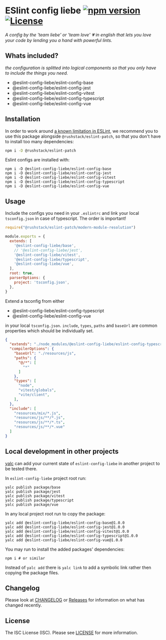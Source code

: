# ESlint config liebe [![npm version](https://badge.fury.io/js/eslint-config-liebe.svg)][package-url] [![License][license-image]][license-url]

*A config by the 'team liebe' or 'team love' :heartpulse: in english that lets you love your code by lending you a hand with powerful lints.*

## Whats included?
*the configuration is splitted into logical components so that you only have to include the things you need.*

  - @eslint-config-liebe/eslint-config-base
  - @eslint-config-liebe/eslint-config-jest
  - @eslint-config-liebe/eslint-config-vitest
  - @eslint-config-liebe/eslint-config-typescript
  - @eslint-config-liebe/eslint-config-vue


## Installation
In order to work around [a known limitation in ESLint](https://github.com/eslint/eslint/issues/3458), we recommend you to use this package alongside `@rushstack/eslint-patch`, so that you don't have to install too many dependencies:
```sh
npm i -D @rushstack/eslint-patch
```

Eslint configs are installed with:

```shell
npm i -D @eslint-config-liebe/eslint-config-base
npm i -D @eslint-config-liebe/eslint-config-jest
npm i -D @eslint-config-liebe/eslint-config-vitest
npm i -D @eslint-config-liebe/eslint-config-typescript
npm i -D @eslint-config-liebe/eslint-config-vue
```

## Usage

Include the configs you need in your `.eslintrc` and link your local `tsconfig.json` in case of typescript. The order is important!
```.eslintrc.js
require("@rushstack/eslint-patch/modern-module-resolution")

module.exports = {
  extends: [
    '@eslint-config-liebe/base',
    // '@eslint-config-liebe/jest',
    '@eslint-config-liebe/vitest',
    '@eslint-config-liebe/typescript',
    '@eslint-config-liebe/vue',
  ],
  root: true,
  parserOptions: {
    project: 'tsconfig.json',
  },
}
```

Extend a tsconfig from either
- @eslint-config-liebe/eslint-config-typescript
- @eslint-config-liebe/eslint-config-vue

in your local `tsconfig.json`. `include`, `types`, `paths` and `baseUrl` are common properties which should be individually set.

```tsconfig.json
{
  "extends": "./node_modules/@eslint-config-liebe/eslint-config-typescript/tsconfig.json",
  "compilerOptions": {
    "baseUrl": "./resources/js",
    "paths": {
      "@/*": [
        "*"
      ]
    },
    "types": [
      "node",
      "vitest/globals",
      "vite/client",
    ],
  },
  "include": [
    "resources/mix/*.js",
    "resources/js/**/*.js",
    "resources/js/**/*.ts",
    "resources/js/**/*.vue"
  ]
}

```

## Local development in other projects

[yalc](https://github.com/wclr/yalc) can add your current state of `eslint-config-liebe` in another project to be tested there.

In `eslint-config-liebe` project root run:

```shell
yalc publish package/base
yalc publish package/jest
yalc publish package/vitest
yalc publish package/typescript
yalc publish package/vue
```

In any local project root run to copy the package:

```shell
yalc add @eslint-config-liebe/eslint-config-base@1.0.0
yalc add @eslint-config-liebe/eslint-config-jest@1.0.0
yalc add @eslint-config-liebe/eslint-config-vitest@1.0.0
yalc add @eslint-config-liebe/eslint-config-typescript@1.0.0
yalc add @eslint-config-liebe/eslint-config-vue@1.0.0
```

You may run to install the added packages' dependencies:

```shell
npm i # or similar
```

Instead of `yalc add` there is `yalc link` to add a symbolic link rather then copying the package files.

## Changelog
Please look at [CHANGELOG](CHANGELOG.md) or [Releases](https://github.com/Tjark-Kuehl/eslint-config-liebe/releases) for information on what has changed recently.

## License
The ISC License (ISC). Please see [LICENSE](LICENSE) for more information.

[package-url]: https://npmjs.org/package/eslint-config-liebe
[license-image]: https://img.shields.io/npm/l/eslint-config-liebe.svg
[license-url]: LICENSE
